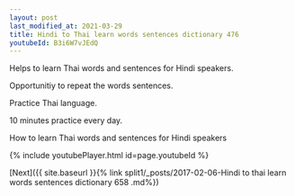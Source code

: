 ```yaml
---
layout: post
last_modified_at: 2021-03-29
title: Hindi to Thai learn words sentences dictionary 476 
youtubeId: B3i6W7vJEdQ
---
```

 
 
Helps to learn Thai words and sentences for Hindi speakers.

Opportunitiy to repeat the words sentences. 

Practice Thai language. 
 
10 minutes practice every day. 
 
How to learn Thai words and sentences for Hindi speakers 
 
{% include youtubePlayer.html id=page.youtubeId %}
 
 
[Next]({{ site.baseurl }}{% link  split1/_posts/2017-02-06-Hindi to thai learn words sentences dictionary 658 .md%})
 
